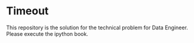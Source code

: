 # Timeout
This repository is the solution for the technical problem for Data Engineer.
Please execute the ipython book.
